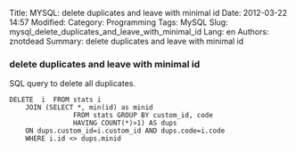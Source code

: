 Title: MYSQL: delete duplicates and leave with minimal id
Date: 2012-03-22 14:57
Modified: 
Category: Programming
Tags: MySQL
Slug: mysql_delete_duplicates_and_leave_with_minimal_id
Lang: en
Authors: znotdead
Summary: delete duplicates and leave with minimal id

### delete duplicates and leave with minimal id

SQL query to delete all duplicates.
```mysql
DELETE  i  FROM stats i
    JOIN (SELECT *, min(id) as minid
                FROM stats GROUP BY custom_id, code
                HAVING COUNT(*)>1) AS dups
    ON dups.custom_id=i.custom_id AND dups.code=i.code
    WHERE i.id <> dups.minid
```
